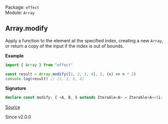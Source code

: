 Package: `effect`<br />
Module: `Array`<br />

## Array.modify

Apply a function to the element at the specified index, creating a new `Array`,
or return a copy of the input if the index is out of bounds.

**Example**

```ts
import { Array } from "effect"

const result = Array.modify([1, 2, 3, 4], 2, (n) => n * 2)
console.log(result) // [1, 2, 6, 4]
```

**Signature**

```ts
declare const modify: { <A, B, S extends Iterable<A> = Iterable<A>>(i: number, f: (a: ReadonlyArray.Infer<S>) => B): (self: S) => ReadonlyArray.With<S, ReadonlyArray.Infer<S> | B>; <A, B, S extends Iterable<A> = Iterable<A>>(self: S, i: number, f: (a: ReadonlyArray.Infer<S>) => B): ReadonlyArray.With<S, ReadonlyArray.Infer<S> | B>; }
```

[Source](https://github.com/Effect-TS/effect/tree/main/packages/effect/src/Array.ts#L1212)

Since v2.0.0